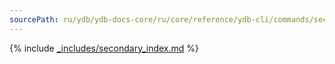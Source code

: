 ```yaml
---
sourcePath: ru/ydb/ydb-docs-core/ru/core/reference/ydb-cli/commands/secondary_index.md
---
```

{% include [_includes/secondary_index.md](_includes/secondary_index.md) %}
